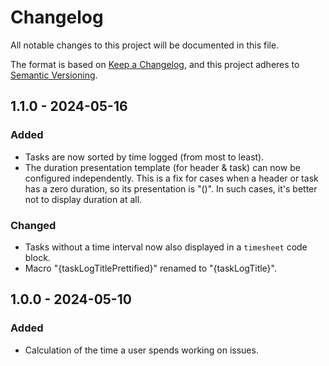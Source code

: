 # Changelog

All notable changes to this project will be documented in this file.

The format is based on [Keep a Changelog](https://keepachangelog.com/en/1.1.0/), and this project adheres to [Semantic Versioning](https://semver.org/spec/v2.0.0.html).

## 1.1.0 - 2024-05-16

### Added

* Tasks are now sorted by time logged (from most to least).
* The duration presentation template (for header & task) can now be configured independently. This is a fix for cases when a header or task has a zero duration, so its presentation is "()". In such cases, it's better not to display duration at all.

### Changed

* Tasks without a time interval now also displayed in a `timesheet` code block.
* Macro "{taskLogTitlePrettified}" renamed to "{taskLogTitle}".

## 1.0.0 - 2024-05-10

### Added

* Calculation of the time a user spends working on issues.